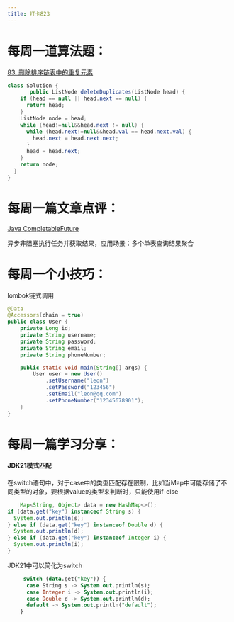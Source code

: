 ```yaml
---
title: 打卡823
---
```


# 每周一道算法题：

[83. 删除排序链表中的重复元素](https://leetcode.cn/problems/remove-duplicates-from-sorted-list/)

```Java
class Solution {
       public ListNode deleteDuplicates(ListNode head) {
    if (head == null || head.next == null) {
      return head;
    }
    ListNode node = head;
    while (head!=null&&head.next != null) {
      while (head.next!=null&&head.val == head.next.val) {
        head.next = head.next.next;
      }
      head = head.next;
    }
    return node;
  }
}
```

# 每周一篇文章点评：

[Java CompletableFuture](https://medium.com/javarevisited/java-completablefuture-c47ca8c885af)

异步非阻塞执行任务并获取结果，应用场景：多个单表查询结果聚合

# 每周一个小技巧：

lombok链式调用

```java
@Data
@Accessors(chain = true)
public class User {
    private Long id;
    private String username;
    private String password;
    private String email;
    private String phoneNumber;

    public static void main(String[] args) {
        User user = new User()
            .setUsername("leon")
            .setPassword("123456")
            .setEmail("leon@qq.com")
            .setPhoneNumber("12345678901");
    }
}
```



# 每周一篇学习分享：

#### JDK21模式匹配

 在switch语句中，对于case中的类型匹配存在限制，比如当Map中可能存储了不同类型的对象，要根据value的类型来判断时，只能使用if-else

```java
    Map<String, Object> data = new HashMap<>();
if (data.get("key") instanceof String s) {
  System.out.println(s);
} else if (data.get("key") instanceof Double d) {
  System.out.println(d);
} else if (data.get("key") instanceof Integer i) {
  System.out.println(i);
}
```

JDK21中可以简化为switch

```sql
     switch (data.get("key")) {
      case String s -> System.out.println(s);
      case Integer i -> System.out.println(i);
      case Double d -> System.out.println(d);
      default -> System.out.println("default");
    }
```

